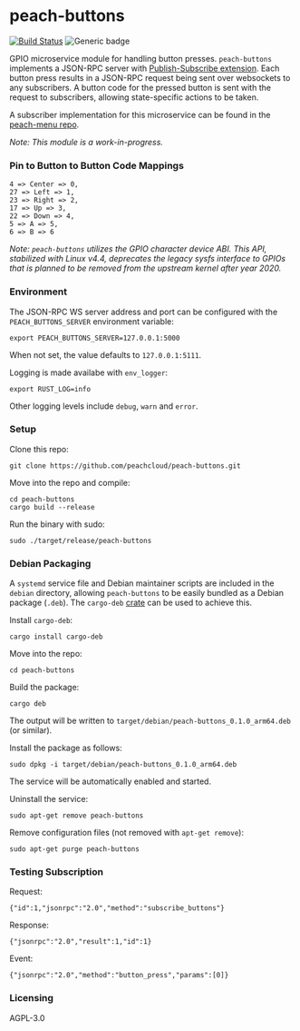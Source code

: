 # peach-buttons

[![Build Status](https://travis-ci.com/peachcloud/peach-buttons.svg?branch=master)](https://travis-ci.com/peachcloud/peach-buttons) ![Generic badge](https://img.shields.io/badge/version-0.1.0-<COLOR>.svg)

GPIO microservice module for handling button presses. `peach-buttons` implements a JSON-RPC server with [Publish-Subscribe extension](https://docs.rs/jsonrpc-pubsub/11.0.0/jsonrpc_pubsub/). Each button press results in a JSON-RPC request being sent over websockets to any subscribers. A button code for the pressed button is sent with the request to subscribers, allowing state-specific actions to be taken.

A subscriber implementation for this microservice can be found in the [peach-menu repo](https://github.com/peachcloud/peach-menu).

_Note: This module is a work-in-progress._

### Pin to Button to Button Code Mappings

```
4 => Center => 0,
27 => Left => 1,
23 => Right => 2,
17 => Up => 3,
22 => Down => 4,
5 => A => 5,
6 => B => 6
```

_Note: `peach-buttons` utilizes the GPIO character device ABI. This API, stabilized with Linux v4.4, deprecates the legacy sysfs interface to GPIOs that is planned to be removed from the upstream kernel after year 2020._

### Environment

The JSON-RPC WS server address and port can be configured with the `PEACH_BUTTONS_SERVER` environment variable:

`export PEACH_BUTTONS_SERVER=127.0.0.1:5000`

When not set, the value defaults to `127.0.0.1:5111`.

Logging is made availabe with `env_logger`:

`export RUST_LOG=info`

Other logging levels include `debug`, `warn` and `error`.

### Setup

Clone this repo:

`git clone https://github.com/peachcloud/peach-buttons.git`

Move into the repo and compile:

`cd peach-buttons`  
`cargo build --release`

Run the binary with sudo:

`sudo ./target/release/peach-buttons`

### Debian Packaging

A `systemd` service file and Debian maintainer scripts are included in the `debian` directory, allowing `peach-buttons` to be easily bundled as a Debian package (`.deb`). The `cargo-deb` [crate](https://crates.io/crates/cargo-deb) can be used to achieve this.

Install `cargo-deb`:

`cargo install cargo-deb`

Move into the repo:

`cd peach-buttons`

Build the package:

`cargo deb`

The output will be written to `target/debian/peach-buttons_0.1.0_arm64.deb` (or similar).

Install the package as follows:

`sudo dpkg -i target/debian/peach-buttons_0.1.0_arm64.deb`

The service will be automatically enabled and started.

Uninstall the service:

`sudo apt-get remove peach-buttons`

Remove configuration files (not removed with `apt-get remove`):

`sudo apt-get purge peach-buttons`

### Testing Subscription

Request:
  
`{"id":1,"jsonrpc":"2.0","method":"subscribe_buttons"}`

Response:

`{"jsonrpc":"2.0","result":1,"id":1}`

Event:

`{"jsonrpc":"2.0","method":"button_press","params":[0]}`

### Licensing

AGPL-3.0
